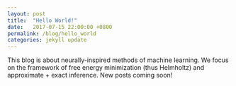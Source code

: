 ```yaml
---
layout: post
title:  "Hello World!"
date:   2017-07-15 22:00:00 +0800
permalink: /blog/hello_world
categories: jekyll update
---
```

This blog is about neurally-inspired methods of machine learning. We focus on the framework of free energy minimization
(thus Helmholtz) and approximate + exact inference. New posts coming soon!

